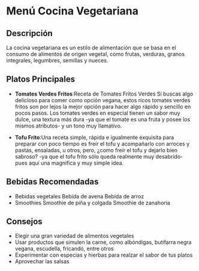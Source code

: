 # Menú Cocina Vegetariana

## Descripción
La cocina vegetariana es un estilo de alimentación que se basa en el consumo de alimentos de origen vegetal, como frutas, verduras, granos integrales, legumbres, semillas y nueces. 

## Platos Principales
- **Tomates Verdes Fritos**:Receta de Tomates Fritos Verdes
Si buscas algo delicioso para comer como opción vegana, estos ricos tomates verdes fritos son por lejos la mejor opción para hacer algo rápido y sencillo en pocos pasos. Los tomates verdes en especial tienen un sabor muy dulce, una textura más dura -ya que el tomate es una fruta y posee los mismos atributos- y un tono muy llamativo.

- **Tofu Frito**:Una receta simple, rápida e igualmente exquisita para preparar con poco tiempo es freír el tofu y acompañarlo con arroces y pastas, ensaladas, u otros, pero, ¿como freír el tofu y dejarlo bien sabroso? -ya que el tofu frito sólo queda realmente muy desabrido- pues aquí una magnifica y muy simple idea. 

## Bebidas Recomendadas
- Bebidas vegetales 
Bebida de avena
Bebida de arroz
- Smoothies 
Smoothie de piña y colgada
Smoothie de zanahoria

## Consejos
- Elegir una gran variedad de alimentos vegetales
- Usar productos que simulen la carne, como albóndigas, butifarra negra vegana, escudella, fricandó, entre otros
- Experimentar con especias y hierbas para realzar el sabor de tus platos
- Aprovechar las salsas